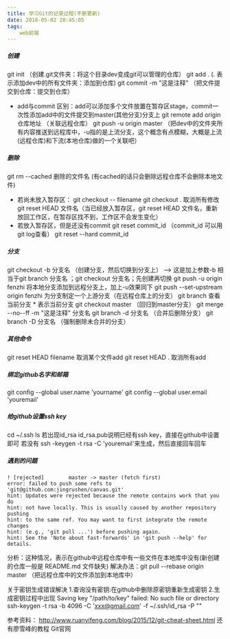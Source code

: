 ```yaml
---
title: 学习Git的记录过程(不断更新)
date: 2018-05-02 20:45:05
tags:
    web前端
---
```

##### 创建
git init   （创建.git文件夹：将这个目录dev变成git可以管理的仓库）
git add .  (. 表示添加dev中的所有文件夹：添加到仓库)
git commit -m "这是注释"  （把文件提交到仓库：提交到仓库）
* add与commit 区别：add可以添加多个文件放置在暂存区stage，commit一次性添加add中的文件提交到master(其他分支)分支上
git remote add origin 仓库地址  （关联远程仓库）
git push -u origin master （把dev中的文件夹所有内容推送到远程库中，-u指的是上流分支，这个概念有点模糊，大概是上流(远程仓库)和下流(本地仓库)做的一个关联吧）
<!-- more -->

##### 删除
git rm --cached 删除的文件名  (有cached的话只会删除远程仓库不会删除本地文件)
* 若尚未放入暂存区：
git checkout -- filename
git checkout .  取消所有修改
git reset HEAD 文件名（当已经放入暂存区，git reset HEAD 文件名，重新放回工作区，在暂存区找不到，工作区不会发生变化）
* 若放入暂存区，但是还没有commit
git reset commit_id  （commit_id 可以用git log查看）
git reset --hard commit_id


##### 分支
git checkout -b 分支名 （创建分支，然后切换到分支上）
--> 这是加上参数-b 相当于git branch 分支名 ；git checkout 分支名；先创建再切换
git push -u origin fenzhi  将本地分支添加到远程分支上，加上-u效果同下
git push --set-upstream origin fenzhi  为分支制定一个上游分支（在远程仓库上的分支）
git branch 查看当前分支 * 表示当前分支
git checkout master （回归到master分支）
git merge --no--ff -m "这是注释" 分支名 
git branch -d 分支名 （合并后删除分支）
git branch -D 分支名 （强制删除未合并的分支）

##### 其他命令
git reset HEAD filename  取消某个文件add
git reset HEAD .  取消所有add

##### 绑定github名字和邮箱
git config --global user.name 'yourname'
git config --global user.email 'youremail'

##### 给github设置ssh key
cd ~/.ssh
ls
若出现id_rsa id_rsa.pub说明已经有ssh key，直接在github中设置即可
若没有
ssh -keygen -t rsa -C 'youremail'来生成，然后直接回车回车

##### 遇到的问题
```
! [rejected]        master -> master (fetch first)
error: failed to push some refs to 'git@github.com:jingrushen/canvas.git'
hint: Updates were rejected because the remote contains work that you do
hint: not have locally. This is usually caused by another repository pushing
hint: to the same ref. You may want to first integrate the remote changes
hint: (e.g., 'git pull ...') before pushing again.
hint: See the 'Note about fast-forwards' in 'git push --help' for details.
```
分析：这种情况，表示在github中远程仓库中有一些文件在本地库中没有(新创建的仓库一般是 README.md 文件缺失) 
解决办法：git pull --rebase origin master    （把远程仓库中的文件添加到本地库中）

关于密钥生成错误解决
1.查询没有密钥:在github中删除原密钥重新生成密钥
2.生成密钥过程中出现    Saving key "/path/to/key" failed: No such file or directory
 ssh-keygen -t rsa -b 4096 -C 'xxx@gmail.com' -f ~/.ssh/id_rsa -P ""

 参考资料：
 http://www.ruanyifeng.com/blog/2015/12/git-cheat-sheet.html
 还有廖雪峰的教程
 Git官网